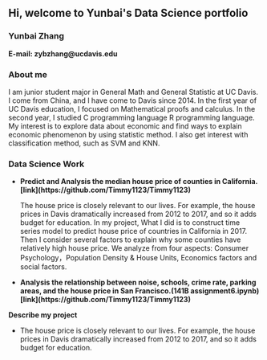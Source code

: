 <h2> Hi, welcome to Yunbai's Data Science portfolio </h2>
<h3>  Yunbai Zhang </h3>
<strong> E-mail: zybzhang@ucdavis.edu</strong>
<h3> About me </h3>
 I am junior student major in General Math and General Statistic at UC Davis. I come from China, and I have come to Davis since 2014.  In the first year of UC Davis education, I focused on Mathematical proofs and calculus. In the second year, I studied C programming language R programming language. My interest is to explore data about economic and find ways to explain economic phenomenon by using statistic method. I also get interest with classification method, such as SVM and KNN.</em>
<h3>Data Science Work </h3>
  <ul>
     <li><strong>Predict and Analysis the median house price of counties in California.[link](https://github.com/Timmy1123/Timmy1123)</strong>
         <p>The house price is closely relevant to our lives. For example, the house prices in Davis dramatically increased from 2012 to               2017, and so it adds budget for education. In my project, What I did is to construct time series model to predict house price             of countries in California in 2017. Then I consider several factors to explain why some counties have relatively high house               price. We analyze from four aspects: Consumer Psychology，Population Density & House Units, Economics factors and social                   factors.</p>
     </li>
     <li><strong>Analysis the relationship between noise, schools, crime rate, parking areas, and the house price in San Francisco.(141B assignment6.ipynb) [link](https://github.com/Timmy1123/Timmy1123)</strong></li>
</ul>

<strong> Describe my project</strong>
<article><p>
<ul>
<li>The house price is closely relevant to our lives. For example, the house prices in Davis dramatically increased from 2012 to 2017, and so it adds budget for education.</li>
